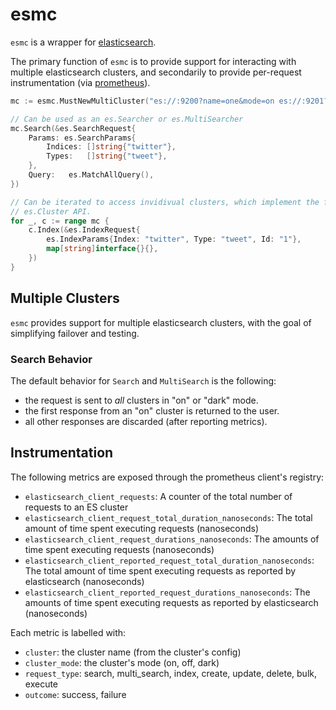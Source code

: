 # esmc

`esmc` is a wrapper for
[elasticsearch](https://github.com/peterbourgon/elasticsearch).

The primary function of `esmc` is to provide support for interacting with
multiple elasticsearch clusters, and secondarily to provide per-request
instrumentation (via
[prometheus](https://github.com/prometheus/client_golang)).

```go
mc := esmc.MustNewMultiCluster("es://:9200?name=one&mode=on es://:9201?name=two&mode=dark")

// Can be used as an es.Searcher or es.MultiSearcher
mc.Search(&es.SearchRequest{
	Params: es.SearchParams{
		Indices: []string{"twitter"},
		Types:   []string{"tweet"},
	},
	Query:   es.MatchAllQuery(),
})

// Can be iterated to access invidivual clusters, which implement the full
// es.Cluster API.
for _, c := range mc {
	c.Index(&es.IndexRequest{
		es.IndexParams{Index: "twitter", Type: "tweet", Id: "1"},
		map[string]interface{}{},
	})
}
```

## Multiple Clusters

`esmc` provides support for multiple elasticsearch clusters, with the goal of
simplifying failover and testing.

### Search Behavior

The default behavior for `Search` and `MultiSearch` is the following:

* the request is sent to *all* clusters in "on" or "dark" mode.
* the first response from an "on" cluster is returned to the user.
* all other responses are discarded (after reporting metrics).

## Instrumentation

The following metrics are exposed through the prometheus client's registry:

* `elasticsearch_client_requests`: A counter of the total number of requests to
  an ES cluster
* `elasticsearch_client_request_total_duration_nanoseconds`: The total amount
  of time spent executing requests (nanoseconds)
* `elasticsearch_client_request_durations_nanoseconds`: The amounts of time
  spent executing requests (nanoseconds)
* `elasticsearch_client_reported_request_total_duration_nanoseconds`: The total
  amount of time spent executing requests as reported by elasticsearch
(nanoseconds)
* `elasticsearch_client_reported_request_durations_nanoseconds`: The amounts of
  time spent executing requests as reported by elasticsearch (nanoseconds)

Each metric is labelled with:

* `cluster`: the cluster name (from the cluster's config)
* `cluster_mode`: the cluster's mode (on, off, dark)
* `request_type`: search, multi_search, index, create, update, delete, bulk, execute
* `outcome`: success, failure
